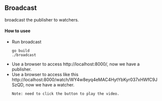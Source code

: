 ## Broadcast
broadcast  the publisher to watchers.

#### How to usee 
+ Run broadcast
    ```
    go build 
    ./broadcast 
    ```
+ Use a browser to access http://localhost:8000/, now we have a publisher.
+ Use a browser to access like this  http://localhost:8000/watch/WY4w8eyq4eMAC4HytYbKyr037xHWfC9JSzQD,  now we have a watcher. 
    ```
    Note: need to click the button to play the video.
    ```

